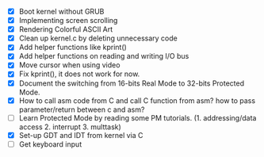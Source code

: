 - [x] Boot kernel without GRUB
- [x] Implementing screen scrolling
- [x] Rendering Colorful ASCII Art
- [x] Clean up kernel.c by deleting unnecessary code
- [x] Add helper functions like kprint()
- [x] Add helper functions on reading and writing I/O bus
- [x] Move cursor when using video
- [x] Fix kprint(), it does not work for now.
- [x] Document the switching from 16-bits Real Mode to 32-bits Protected Mode.
- [x] How to call asm code from C and call C function from asm? how to pass parameter/return between c and asm?
- [ ] Learn Protected Mode by reading some PM tutorials. (1. addressing/data access 2. interrupt 3. multtask)
- [x] Set-up GDT and IDT from kernel via C
- [ ] Get keyboard input
